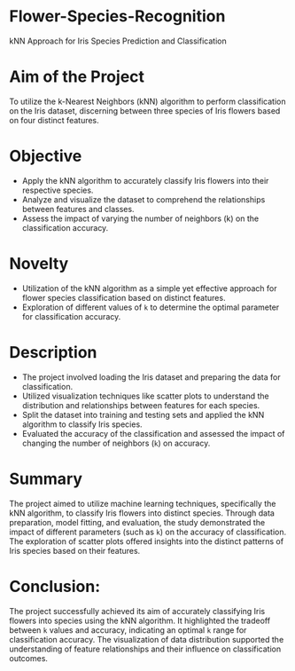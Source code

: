 # Flower-Species-Recognition
kNN Approach for Iris Species Prediction and Classification

# Aim of the Project
To utilize the k-Nearest Neighbors (kNN) algorithm to perform classification on the Iris dataset, discerning between three species of Iris flowers based on four distinct features.

# Objective
- Apply the kNN algorithm to accurately classify Iris flowers into their respective species.
- Analyze and visualize the dataset to comprehend the relationships between features and classes.
- Assess the impact of varying the number of neighbors (k) on the classification accuracy.

# Novelty
- Utilization of the kNN algorithm as a simple yet effective approach for flower species classification based on distinct features.
- Exploration of different values of `k` to determine the optimal parameter for classification accuracy.

# Description
- The project involved loading the Iris dataset and preparing the data for classification.
- Utilized visualization techniques like scatter plots to understand the distribution and relationships between features for each species.
- Split the dataset into training and testing sets and applied the kNN algorithm to classify Iris species.
- Evaluated the accuracy of the classification and assessed the impact of changing the number of neighbors (`k`) on accuracy.

# Summary
The project aimed to utilize machine learning techniques, specifically the kNN algorithm, to classify Iris flowers into distinct species. Through data preparation, model fitting, and evaluation, the study demonstrated the impact of different parameters (such as `k`) on the accuracy of classification. The exploration of scatter plots offered insights into the distinct patterns of Iris species based on their features.

# Conclusion:
The project successfully achieved its aim of accurately classifying Iris flowers into species using the kNN algorithm. It highlighted the tradeoff between `k` values and accuracy, indicating an optimal `k` range for classification accuracy. The visualization of data distribution supported the understanding of feature relationships and their influence on classification outcomes.
